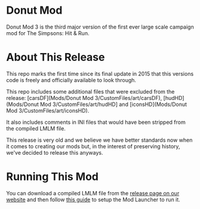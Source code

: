 # Donut Mod
Donut Mod 3 is the third major version of the first ever large scale campaign mod for The Simpsons: Hit & Run.

# About This Release
This repo marks the first time since its final update in 2015 that this versions code is freely and officially available to look through.

This repo includes some additional files that were excluded from the release: [carsDF](Mods/Donut Mod 3/CustomFiles/art/carsDF), [hudHD](Mods/Donut Mod 3/CustomFiles/art/hudHD] and [iconsHD](Mods/Donut Mod 3/CustomFiles/art/iconsHD).

It also includes comments in INI files that would have been stripped from the compiled LMLM file.

This release is very old and we believe we have better standards now when it comes to creating our mods but, in the interest of preserving history, we've decided to release this anyways.

# Running This Mod
You can download a compiled LMLM file from the [release page on our website](https://donutteam.com/releases/view/donut-mod-3) and then follow [this guide](https://docs.donutteam.com/docs/lucasmodlauncher/setup) to setup the Mod Launcher to run it.